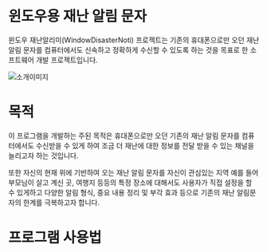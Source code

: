 # 윈도우용 재난 알림 문자


윈도우 재난알리미(WindowDisasterNoti) 프로젝트는 기존의 휴대폰으로만 오던 재난 알림 문자를 컴퓨터에서도 신속하고 정확하게 수신할 수 있도록 하는 것을 목표로 한 소프트웨어 개발 프로젝트입니다.

![소개이미지](https://github.com/chungddong/WindowDisasterNoti/assets/48167704/be14e044-4419-4224-bed3-7a745c382aed)


# 목적

이 프로그램을 개발하는 주된 목적은 휴대폰으로만 오던 기존의 재난 알림 문자를 컴퓨터에서도 수신받을 수 있게 하여 조금 더 재난에 대한 정보를 전달 받을 수 있는 채널을 늘리고자 하는 것입니다.

또한 자신의 현재 위에 기반하여 오는 재난 알림 문자를 자신이 관심있는 지역 예를 들어 부모님이 살고 계신 곳, 여행지 등등의 특정 장소에 대해서도 사용자가 직접 설정을 할 수 있게하고 다양한 알림 형식, 중요 내용 정리 및 부각 효과 등으로 기존의 재난 알림문자의 한계를 극복하고자 합니다.


# 프로그램 사용법



